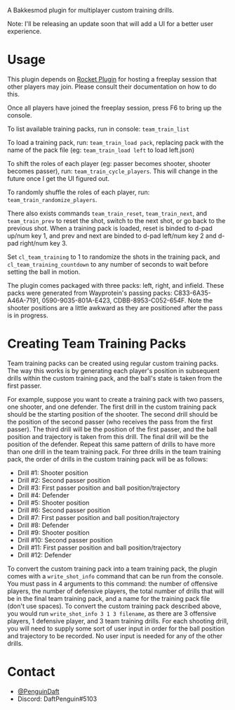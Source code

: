 A Bakkesmod plugin for multiplayer custom training drills.

Note: I'll be releasing an update soon that will add a UI for a better user experience.

# Usage

This plugin depends on [Rocket Plugin](https://bakkesplugins.com/plugins/view/26) for hosting a freeplay session that other players may join. Please consult their documentation on how to do this.

Once all players have joined the freeplay session, press F6 to bring up the console.

To list available training packs, run in console: `team_train_list`

To load a training pack, run: `team_train_load pack`, replacing pack with the name of the pack file (eg: `team_train_load left` to load left.json)

To shift the roles of each player (eg: passer becomes shooter, shooter becomes passer), run: `team_train_cycle_players`. This will change in the future once I get the UI figured out.

To randomly shuffle the roles of each player, run: `team_train_randomize_players`.

There also exists commands `team_train_reset`, `team_train_next`, and `team_train_prev` to reset the shot, switch to the next shot, or go back to the previous shot. When a training pack is loaded, reset is binded to d-pad up/num key 1, and prev and next are binded to d-pad left/num key 2 and d-pad right/num key 3.

Set `cl_team_training` to 1 to randomize the shots in the training pack, and `cl_team_training_countdown` to any number of seconds to wait before setting the ball in motion.

The plugin comes packaged with three packs: left, right, and infield. These packs were generated from Wayprotein's passing packs: C833-6A35-A46A-7191, 0590-9035-801A-E423, CDBB-8953-C052-654F. Note the shooter positions are a little awkward as they are positioned after the pass is in progress.

# Creating Team Training Packs

Team training packs can be created using regular custom training packs. The way this works is by generating each player's position in subsequent drills within the custom training pack, and the ball's state is taken from the first passer.

For example, suppose you want to create a training pack with two passers, one shooter, and one defender. The first drill in the custom training pack should be the starting position of the shooter. The second drill should be the position of the second passer (who receives the pass from the first passer). The third drill will be the position of the first passer, and the ball position and trajectory is taken from this drill. The final drill will be the position of the defender. Repeat this same pattern of drills to have more than one drill in the team training pack. For three drills in the team training pack, the order of drills in the custom training pack will be as follows:

- Drill #1: Shooter position
- Drill #2: Second passer position
- Drill #3: First passer position and ball position/trajectory
- Drill #4: Defender
- Drill #5: Shooter position
- Drill #6: Second passer position
- Drill #7: First passer position and ball position/trajectory
- Drill #8: Defender
- Drill #9: Shooter position
- Drill #10: Second passer position
- Drill #11: First passer position and ball position/trajectory
- Drill #12: Defender

To convert the custom training pack into a team training pack, the plugin comes with a `write_shot_info` command that can be run from the console. You must pass in 4 arguments to this command: the number of offensive players, the number of defensive players, the total number of drills that will be in the final team training pack, and a name for the training pack file (don't use spaces). To convert the custom training pack described above, you would run `write_shot_info 3 1 3 filename`, as there are 3 offensive players, 1 defensive player, and 3 team training drills. For each shooting drill, you will need to supply some sort of user input in order for the ball position and trajectory to be recorded. No user input is needed for any of the other drills.

# Contact

* [@PenguinDaft](twitter.com/PenguinDaft)
* Discord: DaftPenguin#5103